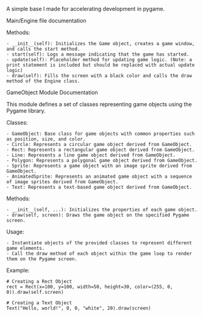 A simple base I made for accelerating development in pygame.

Main/Engine file documentation

Methods:

    - __init__(self): Initializes the Game object, creates a game window, and calls the start method.
    - start(self): Logs a message indicating that the game has started.
    - update(self): Placeholder method for updating game logic. (Note: a print statement is included but should be replaced with actual update logic)
    - draw(self): Fills the screen with a black color and calls the draw method of the Engine class.



GameObject Module Documentation

This module defines a set of classes representing game objects using the Pygame library.

Classes:

    - GameObject: Base class for game objects with common properties such as position, size, and color.
    - Circle: Represents a circular game object derived from GameObject.
    - Rect: Represents a rectangular game object derived from GameObject.
    - Line: Represents a line game object derived from GameObject.
    - Polygon: Represents a polygonal game object derived from GameObject.
    - Sprite: Represents a game object with an image sprite derived from GameObject.
    - AnimatedSprite: Represents an animated game object with a sequence of image sprites derived from GameObject.
    - Text: Represents a text-based game object derived from GameObject.

Methods:

    - __init__(self, ...): Initializes the properties of each game object.
    - draw(self, screen): Draws the game object on the specified Pygame screen.

Usage:

    - Instantiate objects of the provided classes to represent different game elements.
    - Call the draw method of each object within the game loop to render them on the Pygame screen.

Example:

    # Creating a Rect Object
    rect = Rect(x=100, y=100, width=50, height=30, color=(255, 0, 0)).draw(self.screen)
    
    # Creating a Text Object
    Text("Hello, world!", 0, 0, "white", 20).draw(screen)
